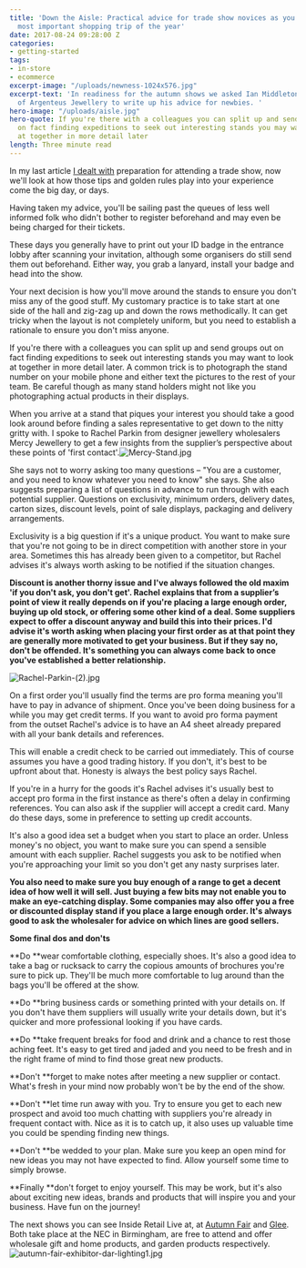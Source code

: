 ```yaml
---
title: 'Down the Aisle: Practical advice for trade show novices as you navigate the
  most important shopping trip of the year'
date: 2017-08-24 09:28:00 Z
categories:
- getting-started
tags:
- in-store
- ecommerce
excerpt-image: "/uploads/newness-1024x576.jpg"
excerpt-text: 'In readiness for the autumn shows we asked Ian Middleton, MD and Co-Founder
  of Argenteus Jewellery to write up his advice for newbies. '
hero-image: "/uploads/aisle.jpg"
hero-quote: If you're there with a colleagues you can split up and send groups out
  on fact finding expeditions to seek out interesting stands you may want to look
  at together in more detail later
length: Three minute read
---
```


In my last article [I dealt with](http://insideretail.com/articles/How-to-get-ready-for-trade-shows/) preparation for attending a trade show, now we'll look at how those tips and golden rules play into your experience come the big day, or days.

Having taken my advice, you'll be sailing past the queues of less well informed folk who didn't bother to register beforehand and may even be being charged for their tickets.

These days you generally have to print out your ID badge in the entrance lobby after scanning your invitation, although some organisers do still send them out beforehand.  Either way, you grab a lanyard, install your badge and head into the show.

Your next decision is how you'll move around the stands to ensure you don't miss any of the good stuff.  My customary practice is to take start at one side of the hall and zig-zag up and down the rows methodically.  It can get tricky when the layout is not completely uniform, but you need to establish a rationale to ensure you don't miss anyone.

If you're there with a colleagues you can split up and send groups out on fact finding expeditions to seek out interesting stands you may want to look at together in more detail later.  A common trick is to photograph the stand number on your mobile phone and either text the pictures to the rest of your team.  Be careful though as many stand holders might not like you photographing actual products in their displays.

When you arrive at a stand that piques your interest you should take a good look around before finding a sales representative to get down to the nitty gritty with.  I spoke to Rachel Parkin from designer jewellery wholesalers Mercy Jewellery to get a few insights from the supplier’s perspective about these points of 'first contact'.![Mercy-Stand.jpg](/uploads/Mercy-Stand.jpg)

She says not to worry asking too many questions – "You are a customer, and you need to know whatever you need to know" she says. She also suggests preparing a list of questions in advance to run through with each potential supplier.  Questions on exclusivity, minimum orders, delivery dates, carton sizes, discount levels, point of sale displays, packaging and delivery arrangements.

Exclusivity is a big question if it's a unique product.  You want to make sure that you're not going to be in direct competition with another store in your area.  Sometimes this has already been given to a competitor, but Rachel advises it's always worth asking to be notified if the situation changes.

**Discount is another thorny issue and I've always followed the old maxim 'if you don't ask, you don't get'. Rachel explains that from a supplier’s point of view it really depends on if you're placing a large enough order, buying up old stock, or offering some other kind of a deal.  Some suppliers expect to offer a discount anyway and build this into their prices.  I'd advise it's worth asking when placing your first order as at that point they are generally more motivated to get your business.  But if they say no, don't be offended.  It's something you can always come back to once you've established a better relationship.**

![Rachel-Parkin-(2).jpg](/uploads/Rachel-Parkin-(2).jpg)

On a first order you'll usually find the terms are pro forma meaning you'll have to pay in advance of shipment.  Once you've been doing business for a while you may get credit terms.  If you want to avoid pro forma payment from the outset Rachel's advice is to have an A4 sheet already prepared with all your bank details and references.

This will enable a credit check to be carried out immediately.  This of course assumes you have a good trading history.  If you don't, it's best to be upfront about that.  Honesty is always the best policy says Rachel.

If you're in a hurry for the goods it's Rachel advises it's usually best to accept pro forma in the first instance as there's often a delay in confirming references.  You can also ask if the supplier will accept a credit card.  Many do these days, some in preference to setting up credit accounts.

It's also a good idea set a budget when you start to place an order.  Unless money's no object, you want to make sure you can spend a sensible amount with each supplier.  Rachel suggests you ask to be notified when you're approaching your limit so you don't get any nasty surprises later.

**You also need to make sure you buy enough of a range to get a decent idea of how well it will sell.  Just buying a few bits may not enable you to make an eye-catching display.  Some companies may also offer you a free or discounted display stand if you place a large enough order.  It's always good to ask the wholesaler for advice on which lines are good sellers.**

**Some final dos and don'ts**

**Do **wear comfortable clothing, especially shoes.  It's also a good idea to take a bag or rucksack to carry the copious amounts of brochures you're sure to pick up.  They'll be much more comfortable to lug around than the bags you'll be offered at the show.

**Do **bring business cards or something printed with your details on.  If you don't have them suppliers will usually write your details down, but it's quicker and more professional looking if you have cards.

**Do **take frequent breaks for food and drink and a chance to rest those aching feet. It's easy to get tired and jaded and you need to be fresh and in the right frame of mind to find those great new products.

**Don't **forget to make notes after meeting a new supplier or contact.  What's fresh in your mind now probably won't be by the end of the show.

**Don't **let time run away with you.  Try to ensure you get to each new prospect and avoid too much chatting with suppliers you're already in frequent contact with.  Nice as it is to catch up, it also uses up valuable time you could be spending finding new things.

**Don't **be wedded to your plan.  Make sure you keep an open mind for new ideas you may not have expected to find.  Allow yourself some time to simply browse.

**Finally **don't forget to enjoy yourself.  This may be work, but it's also about exciting new ideas, brands and products that will inspire you and your business.  Have fun on the journey!

The next shows you can see Inside Retail Live at, at [Autumn Fair](https://www.autumnfair.com/) and [Glee](https://www.gleebirmingham.com/). Both take place at the NEC in Birmingham, are free to attend and offer wholesale gift and home products, and garden products respectively.
![autumn-fair-exhibitor-dar-lighting1.jpg](/uploads/autumn-fair-exhibitor-dar-lighting1.jpg)